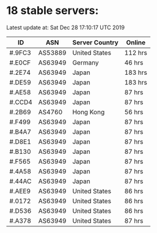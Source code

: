 # 18 stable servers:

Latest update at: Sat Dec 28 17:10:17 UTC 2019

| ID | ASN | Server Country | Online |
| -- | --- | -------------- | ------ |
| #.9FC3 | AS53889 | United States | 112 hrs |
| #.E0CF | AS63949 | Germany | 46 hrs |
| #.2E74 | AS63949 | Japan | 183 hrs |
| #.DE59 | AS63949 | Japan | 183 hrs |
| #.AE58 | AS63949 | Japan | 87 hrs |
| #.CCD4 | AS63949 | Japan | 87 hrs |
| #.2B69 | AS4760 | Hong Kong | 56 hrs |
| #.F499 | AS63949 | Japan | 87 hrs |
| #.B4A7 | AS63949 | Japan | 87 hrs |
| #.D8E1 | AS63949 | Japan | 87 hrs |
| #.B130 | AS63949 | Japan | 87 hrs |
| #.F565 | AS63949 | Japan | 87 hrs |
| #.4A58 | AS63949 | Japan | 87 hrs |
| #.44AC | AS63949 | Japan | 87 hrs |
| #.AEE9 | AS63949 | United States | 86 hrs |
| #.0172 | AS63949 | United States | 86 hrs |
| #.D536 | AS63949 | United States | 86 hrs |
| #.A378 | AS63949 | United States | 87 hrs |

